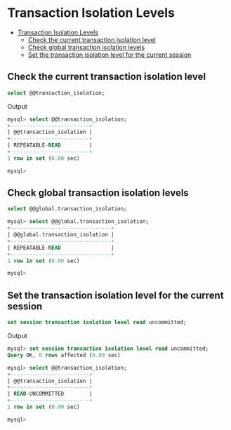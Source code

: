 # Transaction Isolation Levels

- [Transaction Isolation Levels](#transaction-isolation-levels)
  - [Check the current transaction isolation level](#check-the-current-transaction-isolation-level)
  - [Check global transaction isolation levels](#check-global-transaction-isolation-levels)
  - [Set the transaction isolation level for the current session](#set-the-transaction-isolation-level-for-the-current-session)

## Check the current transaction isolation level

```sql
select @@transaction_isolation;
```

Output

```sql
mysql> select @@transaction_isolation;
+-------------------------+
| @@transaction_isolation |
+-------------------------+
| REPEATABLE-READ         |
+-------------------------+
1 row in set (0.00 sec)

mysql> 
```

## Check global transaction isolation levels

```sql
select @@global.transaction_isolation;
```

```sql
mysql> select @@global.transaction_isolation;
+--------------------------------+
| @@global.transaction_isolation |
+--------------------------------+
| REPEATABLE-READ                |
+--------------------------------+
1 row in set (0.00 sec)

mysql>
```

## Set the transaction isolation level for the current session

```sql
set session transaction isolation level read uncommitted;
```

Output

```sql
mysql> set session transaction isolation level read uncommitted;
Query OK, 0 rows affected (0.00 sec)

mysql> select @@transaction_isolation;
+-------------------------+
| @@transaction_isolation |
+-------------------------+
| READ-UNCOMMITTED        |
+-------------------------+
1 row in set (0.00 sec)

mysql> 
```
